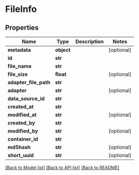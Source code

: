 # FileInfo

## Properties
Name | Type | Description | Notes
------------ | ------------- | ------------- | -------------
**metadata** | **object** |  | [optional] 
**id** | **str** |  | 
**file_name** | **str** |  | 
**file_size** | **float** |  | [optional] 
**adapter_file_path** | **str** |  | 
**adapter** | **str** |  | [optional] 
**data_source_id** | **str** |  | 
**created_at** | **str** |  | 
**modified_at** | **str** |  | [optional] 
**created_by** | **str** |  | 
**modified_by** | **str** |  | [optional] 
**container_id** | **str** |  | 
**md5hash** | **str** |  | [optional] 
**short_uuid** | **str** |  | [optional] 

[[Back to Model list]](../README.md#documentation-for-models) [[Back to API list]](../README.md#documentation-for-api-endpoints) [[Back to README]](../README.md)

